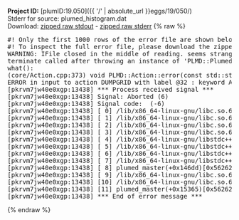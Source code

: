**Project ID:** [plumID:19.050]({{ '/' | absolute_url }}eggs/19/050/)  
Stderr for source:  plumed_histogram.dat   
Download: [zipped raw stdout](plumed_histogram.dat.plumed_master.stdout.txt.zip) - [zipped raw stderr](plumed_histogram.dat.plumed_master.stderr.txt.zip) 
{% raw %}
<pre>
#! Only the first 1000 rows of the error file are shown below
#! To inspect the full error file, please download the zipped raw stderr file above
WARNING: IFile closed in the middle of reading. seems strange!
terminate called after throwing an instance of 'PLMD::Plumed::ExceptionError'
what():
(core/Action.cpp:373) void PLMD::Action::error(const std::string&) const
ERROR in input to action DUMPGRID with label @32 : keyword ARG is compulsory for this action
[pkrvm7jw40e0xgp:13438] *** Process received signal ***
[pkrvm7jw40e0xgp:13438] Signal: Aborted (6)
[pkrvm7jw40e0xgp:13438] Signal code:  (-6)
[pkrvm7jw40e0xgp:13438] [ 0] /lib/x86_64-linux-gnu/libc.so.6(+0x45330)[0x7f9634845330]
[pkrvm7jw40e0xgp:13438] [ 1] /lib/x86_64-linux-gnu/libc.so.6(pthread_kill+0x11c)[0x7f963489eb2c]
[pkrvm7jw40e0xgp:13438] [ 2] /lib/x86_64-linux-gnu/libc.so.6(gsignal+0x1e)[0x7f963484527e]
[pkrvm7jw40e0xgp:13438] [ 3] /lib/x86_64-linux-gnu/libc.so.6(abort+0xdf)[0x7f96348288ff]
[pkrvm7jw40e0xgp:13438] [ 4] /lib/x86_64-linux-gnu/libstdc++.so.6(+0xa5ff5)[0x7f9634ca5ff5]
[pkrvm7jw40e0xgp:13438] [ 5] /lib/x86_64-linux-gnu/libstdc++.so.6(+0xbb0da)[0x7f9634cbb0da]
[pkrvm7jw40e0xgp:13438] [ 6] /lib/x86_64-linux-gnu/libstdc++.so.6(_ZSt10unexpectedv+0x0)[0x7f9634ca5a55]
[pkrvm7jw40e0xgp:13438] [ 7] /lib/x86_64-linux-gnu/libstdc++.so.6(+0xa5a6f)[0x7f9634ca5a6f]
[pkrvm7jw40e0xgp:13438] [ 8] plumed_master(+0x146dd)[0x5626282fc6dd]
[pkrvm7jw40e0xgp:13438] [ 9] /lib/x86_64-linux-gnu/libc.so.6(+0x2a1ca)[0x7f963482a1ca]
[pkrvm7jw40e0xgp:13438] [10] /lib/x86_64-linux-gnu/libc.so.6(__libc_start_main+0x8b)[0x7f963482a28b]
[pkrvm7jw40e0xgp:13438] [11] plumed_master(+0x15365)[0x5626282fd365]
[pkrvm7jw40e0xgp:13438] *** End of error message ***
</pre>
{% endraw %}
